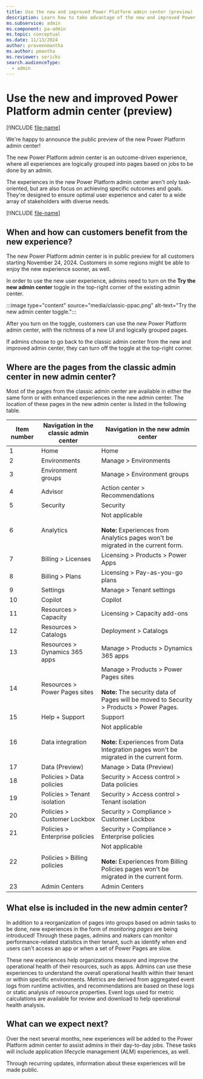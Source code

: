 ```yaml
---
title: Use the new and improved Power Platform admin center (preview)
description: Learn how to take advantage of the new and improved Power Platform admin center to achieve specific outcomes and goals.
ms.subservice: admin
ms.component: pa-admin
ms.topic: conceptual
ms.date: 11/13/2024
author: praveenmantha
ms.author: pmantha
ms.reviewer: sericks
search.audienceType: 
  - admin
---
```


# Use the new and improved Power Platform admin center (preview)
[!INCLUDE [file-name](~/../shared-content/shared/preview-includes/preview-banner.md)]
                                                  
We're happy to announce the public preview of the new Power Platform admin center! 

The new Power Platform admin center is an outcome-driven experience, where all experiences are logically grouped into pages based on jobs to be done by an admin.

The experiences in the new Power Platform admin center aren't only task-oriented, but are also focus on achieving specific outcomes and goals. They're designed to ensure optimal user experience and cater to a wide array of stakeholders with diverse needs. 

[!INCLUDE [file-name](~/../shared-content/shared/preview-includes/preview-note-pp.md)]

## When and how can customers benefit from the new experience?

The new Power Platform admin center is in public preview for all customers starting November 24, 2024. Customers in some regions might be able to enjoy the new experience sooner, as well.  

In order to use the new user experience, admins need to turn on the **Try the new admin center** toggle in the top-right corner of the existing admin center. 

:::image type="content" source="media/classic-ppac.png" alt-text="Try the new admin center toggle.":::

After you turn on the toggle, customers can use the new Power Platform admin center, with the richness of a new UI and logically grouped pages. 

If admins choose to go back to the classic admin center from the new and improved admin center, they can turn off the toggle at the top-right corner. 

## Where are the pages from the classic admin center in new admin center?  

Most of the pages from the classic admin center are available in either the same form or with enhanced experiences in the new admin center. The location of these pages in the new admin center is listed in the following table. 

| Item number | Navigation in the classic admin center | Navigation in the new admin center |
|-------------|----------------------------------------|------------------------------------|
| 1           | Home                                   | Home                               |
| 2           | Environments                           | Manage > Environments              |
| 3           | Environment groups                     | Manage > Environment groups        |
| 4           | Advisor                                | Action center > Recommendations    |
| 5           | Security                               | Security                           |
| 6           | Analytics                              | Not applicable<br><br>**Note:** Experiences from Analytics pages won't be migrated in the current form. |
| 7           | Billing > Licenses                     | Licensing > Products > Power Apps  |
| 8           | Billing > Plans                        | Licensing > Pay-as-you-go plans    |
| 9           | Settings                               | Manage > Tenant settings           |
| 10          | Copilot                                | Copilot                            |
| 11          | Resources > Capacity                   | Licensing > Capacity add-ons       |
| 12          | Resources > Catalogs                   | Deployment > Catalogs              |
| 13          | Resources > Dynamics 365 apps          | Manage > Products > Dynamics 365 apps |
| 14          | Resources > Power Pages sites          | Manage > Products > Power Pages sites<br><br>**Note:** The security data of Pages will be moved to Security > Products > Power Pages.  |
| 15          | Help + Support                         | Support                            |
| 16          | Data integration                       | Not applicable<br><br>**Note:** Experiences from Data Integration pages won't be migrated in the current form. |
| 17          | Data (Preview)                         | Manage > Data (Preview)            |
| 18          | Policies > Data policies               | Security > Access control > Data policies |
| 19          | Policies > Tenant isolation            | Security > Access control > Tenant isolation |
| 20          | Policies > Customer Lockbox            | Security > Compliance > Customer Lockbox |
| 21          | Policies > Enterprise policies         | Security > Compliance > Enterprise policies |
| 22          | Policies > Billing policies            | Not applicable<br><br>**Note:** Experiences from Billing Policies pages won't be migrated in the current form. |
| 23          | Admin Centers                          | Admin Centers                      |

## What else is included in the new admin center? 

In addition to a reorganization of pages into groups based on admin tasks to be done, new experiences in the form of _monitoring pages_ are being introduced! Through these pages, admins and makers can monitor performance-related statistics in their tenant, such as identify when end users can't access an app or when a set of Power Pages are slow.  

These new experiences help organizations measure and improve the operational health of their resources, such as apps. Admins can use these experiences to understand the overall operational health within their tenant or within specific environments. Metrics are derived from aggregated event logs from runtime activities, and recommendations are based on these logs or static analysis of resource properties. Event logs used for metric calculations are available for review and download to help operational health analysis. 

## What can we expect next? 

Over the next several months, new experiences will be added to the Power Platform admin center to assist admins in their day-to-day jobs. These tasks will include application lifecycle management (ALM) experiences, as well. 

Through recurring updates, information about these experiences will be made public. 

